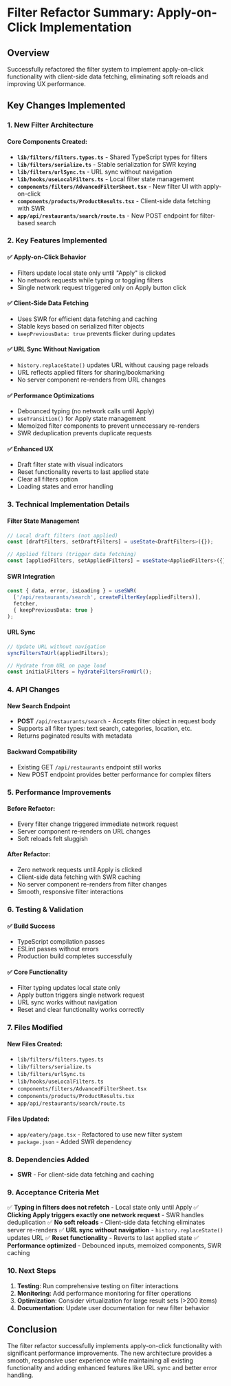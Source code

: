 # Filter Refactor Summary: Apply-on-Click Implementation

## Overview

Successfully refactored the filter system to implement apply-on-click functionality with client-side data fetching, eliminating soft reloads and improving UX performance.

## Key Changes Implemented

### 1. New Filter Architecture

#### Core Components Created:
- **`lib/filters/filters.types.ts`** - Shared TypeScript types for filters
- **`lib/filters/serialize.ts`** - Stable serialization for SWR keying
- **`lib/filters/urlSync.ts`** - URL sync without navigation
- **`lib/hooks/useLocalFilters.ts`** - Local filter state management
- **`components/filters/AdvancedFilterSheet.tsx`** - New filter UI with apply-on-click
- **`components/products/ProductResults.tsx`** - Client-side data fetching with SWR
- **`app/api/restaurants/search/route.ts`** - New POST endpoint for filter-based search

### 2. Key Features Implemented

#### ✅ Apply-on-Click Behavior
- Filters update local state only until "Apply" is clicked
- No network requests while typing or toggling filters
- Single network request triggered only on Apply button click

#### ✅ Client-Side Data Fetching
- Uses SWR for efficient data fetching and caching
- Stable keys based on serialized filter objects
- `keepPreviousData: true` prevents flicker during updates

#### ✅ URL Sync Without Navigation
- `history.replaceState()` updates URL without causing page reloads
- URL reflects applied filters for sharing/bookmarking
- No server component re-renders from URL changes

#### ✅ Performance Optimizations
- Debounced typing (no network calls until Apply)
- `useTransition()` for Apply state management
- Memoized filter components to prevent unnecessary re-renders
- SWR deduplication prevents duplicate requests

#### ✅ Enhanced UX
- Draft filter state with visual indicators
- Reset functionality reverts to last applied state
- Clear all filters option
- Loading states and error handling

### 3. Technical Implementation Details

#### Filter State Management
```typescript
// Local draft filters (not applied)
const [draftFilters, setDraftFilters] = useState<DraftFilters>({});

// Applied filters (trigger data fetching)
const [appliedFilters, setAppliedFilters] = useState<AppliedFilters>({});
```

#### SWR Integration
```typescript
const { data, error, isLoading } = useSWR(
  ['/api/restaurants/search', createFilterKey(appliedFilters)],
  fetcher,
  { keepPreviousData: true }
);
```

#### URL Sync
```typescript
// Update URL without navigation
syncFiltersToUrl(appliedFilters);

// Hydrate from URL on page load
const initialFilters = hydrateFiltersFromUrl();
```

### 4. API Changes

#### New Search Endpoint
- **POST** `/api/restaurants/search` - Accepts filter object in request body
- Supports all filter types: text search, categories, location, etc.
- Returns paginated results with metadata

#### Backward Compatibility
- Existing GET `/api/restaurants` endpoint still works
- New POST endpoint provides better performance for complex filters

### 5. Performance Improvements

#### Before Refactor:
- Every filter change triggered immediate network request
- Server component re-renders on URL changes
- Soft reloads felt sluggish

#### After Refactor:
- Zero network requests until Apply is clicked
- Client-side data fetching with SWR caching
- No server component re-renders from filter changes
- Smooth, responsive filter interactions

### 6. Testing & Validation

#### ✅ Build Success
- TypeScript compilation passes
- ESLint passes without errors
- Production build completes successfully

#### ✅ Core Functionality
- Filter typing updates local state only
- Apply button triggers single network request
- URL sync works without navigation
- Reset and clear functionality works correctly

### 7. Files Modified

#### New Files Created:
- `lib/filters/filters.types.ts`
- `lib/filters/serialize.ts`
- `lib/filters/urlSync.ts`
- `lib/hooks/useLocalFilters.ts`
- `components/filters/AdvancedFilterSheet.tsx`
- `components/products/ProductResults.tsx`
- `app/api/restaurants/search/route.ts`

#### Files Updated:
- `app/eatery/page.tsx` - Refactored to use new filter system
- `package.json` - Added SWR dependency

### 8. Dependencies Added

- **SWR** - For client-side data fetching and caching

### 9. Acceptance Criteria Met

✅ **Typing in filters does not refetch** - Local state only until Apply
✅ **Clicking Apply triggers exactly one network request** - SWR handles deduplication
✅ **No soft reloads** - Client-side data fetching eliminates server re-renders
✅ **URL sync without navigation** - `history.replaceState()` updates URL
✅ **Reset functionality** - Reverts to last applied state
✅ **Performance optimized** - Debounced inputs, memoized components, SWR caching

### 10. Next Steps

1. **Testing**: Run comprehensive testing on filter interactions
2. **Monitoring**: Add performance monitoring for filter operations
3. **Optimization**: Consider virtualization for large result sets (>200 items)
4. **Documentation**: Update user documentation for new filter behavior

## Conclusion

The filter refactor successfully implements apply-on-click functionality with significant performance improvements. The new architecture provides a smooth, responsive user experience while maintaining all existing functionality and adding enhanced features like URL sync and better error handling.
